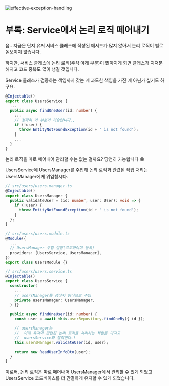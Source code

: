 ![effective-exception-handling](https://user-images.githubusercontent.com/30682847/221781417-091438ba-81b3-4dfd-885a-e7731f5af52e.png)

# 부록: Service에서 논리 로직 떼어내기

음.. 지금은 단지 유저 서비스 클래스에 작성된 메서드가 많지 않아서 논리 로직이 별로 돋보이지 않습니다.

하지만, 서비스 클래스에 논리 로직(주석 아래 부분)이 많아지게 되면 클래스가 지저분해지고 코드 중복도 많이 생길 것입니다.

Service 클래스가 검증하는 책임까지 갖는 게 과도한 책임을 가진 게 아닌가 싶기도 하구요.

```typescript
@Injectable()
export class UsersService {
  ...
  public async findOneUser(id: number) {
    ...
    // 정확히 이 부분이 거슬립니다,,
    if (!user) {
      throw EntityNotFoundException(id + ' is not found');
    }
    ...
  }
}
```

논리 로직을 따로 떼어내어 관리할 수는 없는 걸까요? 당연히 가능합니다 😀

UsersService에 UsersManager를 주입해 논리 로직과 관련된 작업 처리는 UsersManager에게 위임합시다.

```typescript
// src/users/users.manager.ts
@Injectable()
export class UsersManager {
  public validateUser = (id: number, user: User): void => {
    if (!user) {
      throw EntityNotFoundException(id + ' is not found');
    }
  };
}
```

```typescript
// src/users/users.module.ts
@Module({
  ...
  // UsersManager 주입 설정(프로바이더 등록)
  providers: [UsersService, UsersManager],
})
export class UsersModule {}
```

```typescript
// src/users/users.service.ts
@Injectable()
export class UsersService {
  constructor(
    ...
    // usersManager를 생성자 방식으로 주입
    private usersManager: UsersManager,
  ) {}

  public async findOneUser(id: number) {
    const user = await this.userRepository.findOneBy({ id });

    // usersManager는
    //  이제 유저와 관련된 논리 로직을 처리하는 책임을 가지고
    //  usersService와 협력한다.!
    this.usersManager.validateUser(id, user);

    return new ReadUserInfoDto(user);
  }
}
```

이로써, 논리 로직은 따로 떼어내어 UsersManager에서 관리할 수 있게 되었고 UsersService 코드베이스를 더 간결하게 유지할 수 있게 되었습니다.